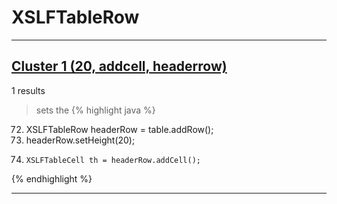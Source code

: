 # XSLFTableRow

***

## [Cluster 1 (20, addcell, headerrow)](./1)
1 results
> sets the 
{% highlight java %}
72. XSLFTableRow headerRow = table.addRow();
73. headerRow.setHeight(20);
78.     XSLFTableCell th = headerRow.addCell();
{% endhighlight %}

***

